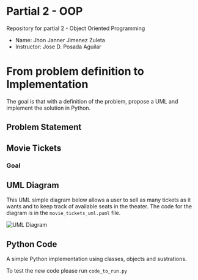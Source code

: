 # Partial 2 - OOP
Repository for partial 2 - Object Oriented Programming

- Name: Jhon Janner Jimenez Zuleta
- Instructor: Jose D. Posada Aguilar

# From problem definition to Implementation

The goal is that with a definition of the problem, propose a UML and implement the solution in Python.

## Problem Statement

## Movie Tickets

### Goal



## UML Diagram

This UML simple diagram below allows a user to sell as many tickets as it wants and to keep track of available seats in the theater. The code for the diagram is in the `movie_tickets_uml.puml` file.

![UML Diagram]()

## Python Code

A simple Python implementation using classes, objects and sustrations.

To test the new code please run `code_to_run.py`
